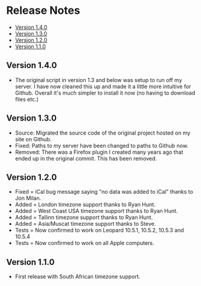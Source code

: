 # Release Notes
<!-- MarkdownTOC -->

- [Version 1.4.0](#version-140)
- [Version 1.3.0](#version-130)
- [Version 1.2.0](#version-120)
- [Version 1.1.0](#version-110)

<!-- /MarkdownTOC -->

## Version 1.4.0

- The original script in version 1.3 and below was setup to run off my server. I have now cleaned this up and made it a little more intuitive for Github. Overall it's much simpler to install it now (no having to download files etc.)

## Version 1.3.0

- Source: Migrated the source code of the original project hosted on my site on Github. 
- Fixed: Paths to my server have been changed to paths to Github now.
- Removed: There was a Firefox plugin I created many years ago that ended up in the original commit. This has been removed.

## Version 1.2.0

- Fixed = iCal bug message saying "no data was added to iCal" thanks to Jon Milan.
- Added = London timezone support thanks to Ryan Hunt.
- Added = West Coast USA timezone support thanks to Ryan Hunt.
- Added = Tallinn timezone support thanks to Ryan Hunt.
- Added = Asia/Muscat timezone support thanks to Steve.
- Tests = Now confirmed to work on Leopard 10.5.1, 10.5.2, 10.5.3 and 10.5.4
- Tests = Now confirmed to work on all Apple computers.

## Version 1.1.0

- First release with South African timezone support.